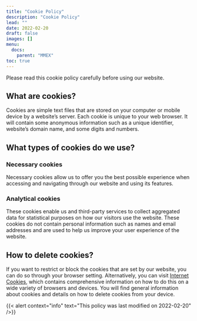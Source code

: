 ```yaml
---
title: "Cookie Policy"
description: "Cookie Policy"
lead: ""
date: 2022-02-20
draft: false
images: []
menu:
  docs:
    parent: "MMEX"
toc: true
---
```


Please read this cookie policy carefully before using our website.

## What are cookies?

Cookies are simple text files that are stored on your computer or mobile device by a website’s server. Each cookie is unique to your web browser. It will contain some anonymous information such as a unique identifier, website’s domain name, and some digits and numbers.

## What types of cookies do we use?

### Necessary cookies

Necessary cookies allow us to offer you the best possible experience when accessing and navigating through our website and using its features.

### Analytical cookies

These cookies enable us and third-party services to collect aggregated data for statistical purposes on how our visitors use the website. These cookies do not contain personal information such as names and email addresses and are used to help us improve your user experience of the website.

## How to delete cookies?

If you want to restrict or block the cookies that are set by our website, you can do so through your browser setting. Alternatively, you can visit [Internet Cookies](https://www.internetcookies.org), which contains comprehensive information on how to do this on a wide variety of browsers and devices. You will find general information about cookies and details on how to delete cookies from your device.

{{< alert context="info" text="This policy was last modified on 2022-02-20" />}}
